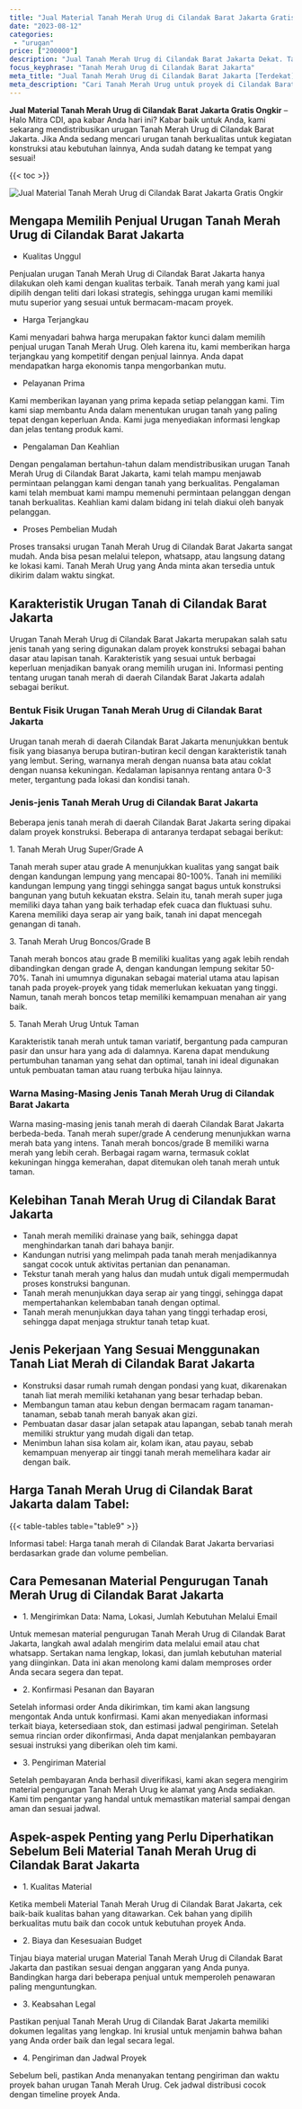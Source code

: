 ```yaml
---
title: "Jual Material Tanah Merah Urug di Cilandak Barat Jakarta Gratis Ongkir"
date: "2023-08-12"
categories:
 - "urugan"
price: ["200000"]
description: "Jual Tanah Merah Urug di Cilandak Barat Jakarta Dekat. Tanah Merah Urug ini sering dipakai dalam proyek konstruksi sebagai bahan urugan yang berkualitas dan sesuai spesifikasi. Kontak kami untuk mendapatkan informasi lebih lanjut."
focus_keyphrase: "Tanah Merah Urug di Cilandak Barat Jakarta"
meta_title: "Jual Tanah Merah Urug di Cilandak Barat Jakarta [Terdekat] - CDI"
meta_description: "Cari Tanah Merah Urug untuk proyek di Cilandak Barat Jakarta? Kami menawarkan Tanah Merah Urug berkualitas untuk penimbunan lahan. Dapatkan penawaran terbaik sekarang."
---
```


**Jual Material Tanah Merah Urug di Cilandak Barat Jakarta Gratis Ongkir** – Halo Mitra CDI, apa kabar Anda hari ini? Kabar baik untuk Anda, kami sekarang mendistribusikan urugan Tanah Merah Urug di Cilandak Barat Jakarta. Jika Anda sedang mencari urugan tanah berkualitas untuk kegiatan konstruksi atau kebutuhan lainnya, Anda sudah datang ke tempat yang sesuai!

{{< toc >}}

![Jual Material Tanah Merah Urug di Cilandak Barat Jakarta Gratis Ongkir](/images/tanah/tanah-urug-13.jpg)

## Mengapa Memilih Penjual Urugan Tanah Merah Urug di Cilandak Barat Jakarta

*   Kualitas Unggul

Penjualan urugan Tanah Merah Urug di Cilandak Barat Jakarta hanya dilakukan oleh kami dengan kualitas terbaik. Tanah merah yang kami jual dipilih dengan teliti dari lokasi strategis, sehingga urugan kami memiliki mutu superior yang sesuai untuk bermacam-macam proyek.

*   Harga Terjangkau

Kami menyadari bahwa harga merupakan faktor kunci dalam memilih penjual urugan Tanah Merah Urug. Oleh karena itu, kami memberikan harga terjangkau yang kompetitif dengan penjual lainnya. Anda dapat mendapatkan harga ekonomis tanpa mengorbankan mutu.
*   Pelayanan Prima

Kami memberikan layanan yang prima kepada setiap pelanggan kami. Tim kami siap membantu Anda dalam menentukan urugan tanah yang paling tepat dengan keperluan Anda. Kami juga menyediakan informasi lengkap dan jelas tentang produk kami.
*   Pengalaman Dan Keahlian

Dengan pengalaman bertahun-tahun dalam mendistribusikan urugan Tanah Merah Urug di Cilandak Barat Jakarta, kami telah mampu menjawab permintaan pelanggan kami dengan tanah yang berkualitas. Pengalaman kami telah membuat kami mampu memenuhi permintaan pelanggan dengan tanah berkualitas. Keahlian kami dalam bidang ini telah diakui oleh banyak pelanggan.
*   Proses Pembelian Mudah

Proses transaksi urugan Tanah Merah Urug di Cilandak Barat Jakarta sangat mudah. Anda bisa pesan melalui telepon, whatsapp, atau langsung datang ke lokasi kami. Tanah Merah Urug yang Anda minta akan tersedia untuk dikirim dalam waktu singkat.

## Karakteristik Urugan Tanah di Cilandak Barat Jakarta

Urugan Tanah Merah Urug di Cilandak Barat Jakarta merupakan salah satu jenis tanah yang sering digunakan dalam proyek konstruksi sebagai bahan dasar atau lapisan tanah. Karakteristik yang sesuai untuk berbagai keperluan menjadikan banyak orang memilih urugan ini. Informasi penting tentang urugan tanah merah di daerah Cilandak Barat Jakarta adalah sebagai berikut.

### Bentuk Fisik Urugan Tanah Merah Urug di Cilandak Barat Jakarta

Urugan tanah merah di daerah Cilandak Barat Jakarta menunjukkan bentuk fisik yang biasanya berupa butiran-butiran kecil dengan karakteristik tanah yang lembut. Sering, warnanya merah dengan nuansa bata atau coklat dengan nuansa kekuningan. Kedalaman lapisannya rentang antara 0-3 meter, tergantung pada lokasi dan kondisi tanah.

### Jenis-jenis Tanah Merah Urug di Cilandak Barat Jakarta

Beberapa jenis tanah merah di daerah Cilandak Barat Jakarta sering dipakai dalam proyek konstruksi. Beberapa di antaranya terdapat sebagai berikut:

1\.  Tanah Merah Urug Super/Grade A

Tanah merah super atau grade A menunjukkan kualitas yang sangat baik dengan kandungan lempung yang mencapai 80-100%. Tanah ini memiliki kandungan lempung yang tinggi sehingga sangat bagus untuk konstruksi bangunan yang butuh kekuatan ekstra. Selain itu, tanah merah super juga memiliki daya tahan yang baik terhadap efek cuaca dan fluktuasi suhu. Karena memiliki daya serap air yang baik, tanah ini dapat mencegah genangan di tanah.

3\.  Tanah Merah Urug Boncos/Grade B

Tanah merah boncos atau grade B memiliki kualitas yang agak lebih rendah dibandingkan dengan grade A, dengan kandungan lempung sekitar 50-70%. Tanah ini umumnya digunakan sebagai material utama atau lapisan tanah pada proyek-proyek yang tidak memerlukan kekuatan yang tinggi. Namun, tanah merah boncos tetap memiliki kemampuan menahan air yang baik.

5\.  Tanah Merah Urug Untuk Taman

Karakteristik tanah merah untuk taman variatif, bergantung pada campuran pasir dan unsur hara yang ada di dalamnya. Karena dapat mendukung pertumbuhan tanaman yang sehat dan optimal, tanah ini ideal digunakan untuk pembuatan taman atau ruang terbuka hijau lainnya.

### Warna Masing-Masing Jenis Tanah Merah Urug di Cilandak Barat Jakarta

Warna masing-masing jenis tanah merah di daerah Cilandak Barat Jakarta berbeda-beda. Tanah merah super/grade A cenderung menunjukkan warna merah bata yang intens. Tanah merah boncos/grade B memiliki warna merah yang lebih cerah. Berbagai ragam warna, termasuk coklat kekuningan hingga kemerahan, dapat ditemukan oleh tanah merah untuk taman.

## Kelebihan Tanah Merah Urug di Cilandak Barat Jakarta

*   Tanah merah memiliki drainase yang baik, sehingga dapat menghindarkan tanah dari bahaya banjir.
*   Kandungan nutrisi yang melimpah pada tanah merah menjadikannya sangat cocok untuk aktivitas pertanian dan penanaman.
*   Tekstur tanah merah yang halus dan mudah untuk digali mempermudah proses konstruksi bangunan.
*   Tanah merah menunjukkan daya serap air yang tinggi, sehingga dapat mempertahankan kelembaban tanah dengan optimal.
*   Tanah merah menunjukkan daya tahan yang tinggi terhadap erosi, sehingga dapat menjaga struktur tanah tetap kuat.

## Jenis Pekerjaan Yang Sesuai Menggunakan Tanah Liat Merah di Cilandak Barat Jakarta

*   Konstruksi dasar rumah rumah dengan pondasi yang kuat, dikarenakan tanah liat merah memiliki ketahanan yang besar terhadap beban.
*   Membangun taman atau kebun dengan bermacam ragam tanaman-tanaman, sebab tanah merah banyak akan gizi.
*   Pembuatan dasar dasar jalan setapak atau lapangan, sebab tanah merah memiliki struktur yang mudah digali dan tetap.
*   Menimbun lahan sisa kolam air, kolam ikan, atau payau, sebab kemampuan menyerap air tinggi tanah merah memelihara kadar air dengan baik.

## Harga Tanah Merah Urug di Cilandak Barat Jakarta dalam Tabel:

{{< table-tables table="table9" >}}

Informasi tabel: Harga tanah merah di Cilandak Barat Jakarta bervariasi berdasarkan grade dan volume pembelian.

## Cara Pemesanan Material Pengurugan Tanah Merah Urug di Cilandak Barat Jakarta

*   1\. Mengirimkan Data: Nama, Lokasi, Jumlah Kebutuhan Melalui Email

Untuk memesan material pengurugan Tanah Merah Urug di Cilandak Barat Jakarta, langkah awal adalah mengirim data melalui email atau chat whatsapp. Sertakan nama lengkap, lokasi, dan jumlah kebutuhan material yang diinginkan. Data ini akan menolong kami dalam memproses order Anda secara segera dan tepat.
*   2\. Konfirmasi Pesanan dan Bayaran

Setelah informasi order Anda dikirimkan, tim kami akan langsung mengontak Anda untuk konfirmasi. Kami akan menyediakan informasi terkait biaya, ketersediaan stok, dan estimasi jadwal pengiriman. Setelah semua rincian order dikonfirmasi, Anda dapat menjalankan pembayaran sesuai instruksi yang diberikan oleh tim kami.
*   3\. Pengiriman Material

Setelah pembayaran Anda berhasil diverifikasi, kami akan segera mengirim material pengurugan Tanah Merah Urug ke alamat yang Anda sediakan. Kami tim pengantar yang handal untuk memastikan material sampai dengan aman dan sesuai jadwal.

## Aspek-aspek Penting yang Perlu Diperhatikan Sebelum Beli Material Tanah Merah Urug di Cilandak Barat Jakarta

*   1\. Kualitas Material

Ketika membeli Material Tanah Merah Urug di Cilandak Barat Jakarta, cek baik-baik kualitas bahan yang ditawarkan. Cek bahan yang dipilih berkualitas mutu baik dan cocok untuk kebutuhan proyek Anda.
*   2\. Biaya dan Kesesuaian Budget

Tinjau biaya material urugan Material Tanah Merah Urug di Cilandak Barat Jakarta dan pastikan sesuai dengan anggaran yang Anda punya. Bandingkan harga dari beberapa penjual untuk memperoleh penawaran paling menguntungkan.
*   3\. Keabsahan Legal

Pastikan penjual Tanah Merah Urug di Cilandak Barat Jakarta memiliki dokumen legalitas yang lengkap. Ini krusial untuk menjamin bahwa bahan yang Anda order baik dan legal secara legal.
*   4\. Pengiriman dan Jadwal Proyek

Sebelum beli, pastikan Anda menanyakan tentang pengiriman dan waktu proyek bahan urugan Tanah Merah Urug. Cek jadwal distribusi cocok dengan timeline proyek Anda.